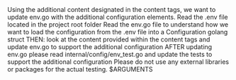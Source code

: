 <purpose>
Using the additional content designated in the content tags, we want to update env.go
with the additional configuration elements.
</purpose>

<instructions>
    <instruction>Read the .env file located in the project root folder</instruction>
    <instruction>Read the env.go file to understand how we want to load the
    configuration from the .env file into a Configuration golang struct</instruction>
    <instruction>THEN: look at the content provided within the content tags and 
    update env.go to support the additional configuration</instruction>
    <instruction>AFTER updating env.go please read internal/config/env_test.go and update the tests to support the additional configuration</instruction>
    <instruction>Please do not use any external libraries or packages for the actual testing.</instruction>
</instructions>

<content>
$ARGUMENTS
</content>